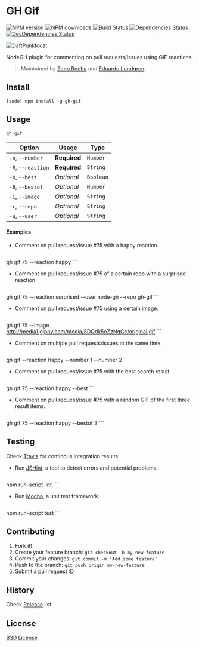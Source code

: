 # GH Gif

[![NPM version](http://img.shields.io/npm/v/gh-gif.svg?style=flat)](http://npmjs.org/gh-gif)
[![NPM downloads](http://img.shields.io/npm/dm/gh-gif.svg?style=flat)](http://npmjs.org/gh-gif)
[![Build Status](http://img.shields.io/travis/node-gh/gh-gif/master.svg?style=flat)](https://travis-ci.org/node-gh/gh-gif)
[![Dependencies Status](http://img.shields.io/david/node-gh/gh-gif.svg?style=flat)](https://david-dm.org/node-gh/gh-gif)
[![DevDependencies Status](http://img.shields.io/david/dev/node-gh/gh-gif.svg?style=flat)](https://david-dm.org/node-gh/gh-gif#info=devDependencies)

![DaftPunktocat](https://cloud.githubusercontent.com/assets/398893/3528215/09d7c124-078d-11e4-8ed7-683d3a0936f6.gif)

NodeGH plugin for commenting on pull requests/issues using GIF reactions.

> Maintained by [Zeno Rocha](https://github.com/zenorocha) and [Eduardo Lundgren](https://github.com/eduardolundgren).

## Install

```
[sudo] npm install -g gh-gif
```

## Usage

```
gh gif
```

Option             | Usage        | Type
---                | ---          | ---
`-n`, `--number`   | **Required** | `Number`
`-R`, `--reaction` | **Required** | `String`
`-b`, `--best`     | *Optional*   | `Boolean`
`-B`, `--bestof`   | *Optional*   | `Number`
`-i`, `--image`    | *Optional*   | `String`
`-r`, `--repo`     | *Optional*   | `String`
`-u`, `--user`     | *Optional*   | `String`

#### Examples

* Comment on pull request/issue #75 with a happy reaction.

    ```
gh gif 75 --reaction happy
    ```

* Comment on pull request/issue #75 of a certain repo with a surprised reaction.

    ```
gh gif 75 --reaction surprised --user node-gh --repo gh-gif
    ```

* Comment on pull request/issue #75 using a certain image.

    ```
gh gif 75 --image http://media1.giphy.com/media/5DQdk5oZzNgGc/original.gif
    ```

* Comment on multiple pull requests/issues at the same time.

	```
gh gif --reaction happy --number 1 --number 2
	```

* Comment on pull request/issue #75 with the best search result

    ```
gh gif 75 --reaction happy --best
    ```

* Comment on pull request/issue #75 with a random GIF of the first three result items.

    ```
gh gif 75 --reaction happy --bestof 3
    ```

## Testing

Check [Travis](https://travis-ci.org/node-gh/gh-gif) for continous integration results.

* Run [JSHint](http://www.jshint.com/), a tool to detect errors and potential problems.

    ```
npm run-script lint
    ```

* Run [Mocha](http://visionmedia.github.io/mocha/), a unit test framework.

    ```
npm run-script test
    ```

## Contributing

1. Fork it!
2. Create your feature branch: `git checkout -b my-new-feature`
3. Commit your changes: `git commit -m 'Add some feature'`
4. Push to the branch: `git push origin my-new-feature`
5. Submit a pull request :D

## History

Check [Release](https://github.com/node-gh/gh-gif/releases) list.

## License

[BSD License](https://github.com/node-gh/gh/blob/master/LICENSE.md)
